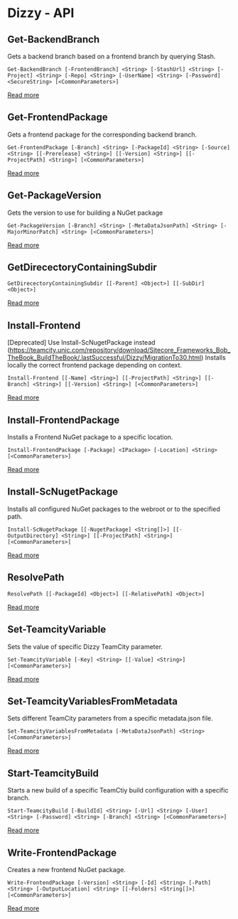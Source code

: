 # Dizzy - API

##  Get-BackendBranch
Gets a backend branch based on a frontend branch by querying Stash.    
    
    Get-BackendBranch [-FrontendBranch] <String> [-StashUrl] <String> [-Project] <String> [-Repo] <String> [-UserName] <String> [-Password] <SecureString> [<CommonParameters>]


 [Read more](Get-BackendBranch.md)
##  Get-FrontendPackage
Gets a frontend package for the corresponding backend branch.    
    
    Get-FrontendPackage [-Branch] <String> [-PackageId] <String> [-Source] <String> [[-Prerelease] <String>] [[-Version] <String>] [[-ProjectPath] <String>] [<CommonParameters>]


 [Read more](Get-FrontendPackage.md)
##  Get-PackageVersion
Gets the version to use for building a NuGet package    
    
    Get-PackageVersion [-Branch] <String> [-MetaDataJsonPath] <String> [-MajorMinorPatch] <String> [<CommonParameters>]


 [Read more](Get-PackageVersion.md)
##  GetDirecectoryContainingSubdir
    GetDirecectoryContainingSubdir [[-Parent] <Object>] [[-SubDir] <Object>]


 [Read more](GetDirecectoryContainingSubdir.md)
##  Install-Frontend
[Deprecated] Use Install-ScNugetPackage instead (https://teamcity.unic.com/repository/download/Sitecore_Frameworks_Bob_TheBook_BuildTheBook/.lastSuccessful/Dizzy/MigrationTo30.html)
Installs locally the correct frontend package depending on context.    
    
    Install-Frontend [[-Name] <String>] [[-ProjectPath] <String>] [[-Branch] <String>] [[-Version] <String>] [<CommonParameters>]


 [Read more](Install-Frontend.md)
##  Install-FrontendPackage
Installs a Frontend NuGet package to a specific location.    
    
    Install-FrontendPackage [-Package] <IPackage> [-Location] <String> [<CommonParameters>]


 [Read more](Install-FrontendPackage.md)
##  Install-ScNugetPackage
Installs all configured NuGet packages to the webroot or to the specified path.    
    
    Install-ScNugetPackage [[-NugetPackage] <String[]>] [[-OutputDirectory] <String>] [[-ProjectPath] <String>] [<CommonParameters>]


 [Read more](Install-ScNugetPackage.md)
##  ResolvePath
    ResolvePath [[-PackageId] <Object>] [[-RelativePath] <Object>]


 [Read more](ResolvePath.md)
##  Set-TeamcityVariable
Sets the value of specific Dizzy TeamCity parameter.    
    
    Set-TeamcityVariable [-Key] <String> [[-Value] <String>] [<CommonParameters>]


 [Read more](Set-TeamcityVariable.md)
##  Set-TeamcityVariablesFromMetadata
Sets different TeamCity parameters from a specific metadata.json file.    
    
    Set-TeamcityVariablesFromMetadata [-MetaDataJsonPath] <String> [<CommonParameters>]


 [Read more](Set-TeamcityVariablesFromMetadata.md)
##  Start-TeamcityBuild
Starts a new build of a specific TeamCtiy build configuration with a specific branch.    
    
    Start-TeamcityBuild [-BuildId] <String> [-Url] <String> [-User] <String> [-Password] <String> [-Branch] <String> [<CommonParameters>]


 [Read more](Start-TeamcityBuild.md)
##  Write-FrontendPackage
Creates a new frontend NuGet package.    
    
    Write-FrontendPackage [-Version] <String> [-Id] <String> [-Path] <String> [-OutputLocation] <String> [[-Folders] <String[]>] [<CommonParameters>]


 [Read more](Write-FrontendPackage.md)

